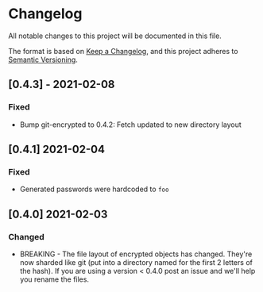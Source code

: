 # Changelog

All notable changes to this project will be documented in this file.

The format is based on [Keep a Changelog](https://keepachangelog.com/en/1.0.0/),
and this project adheres to [Semantic Versioning](https://semver.org/spec/v2.0.0.html).

## [0.4.3] - 2021-02-08

### Fixed

- Bump git-encrypted to 0.4.2: Fetch updated to new directory layout

## [0.4.1] 2021-02-04

### Fixed

- Generated passwords were hardcoded to `foo`

## [0.4.0] 2021-02-03

### Changed

- BREAKING - The file layout of encrypted objects has changed. They're now sharded like git (put into a directory named for the first 2 letters of the hash). If you are using a version < 0.4.0 post an issue and we'll help you rename the files.
